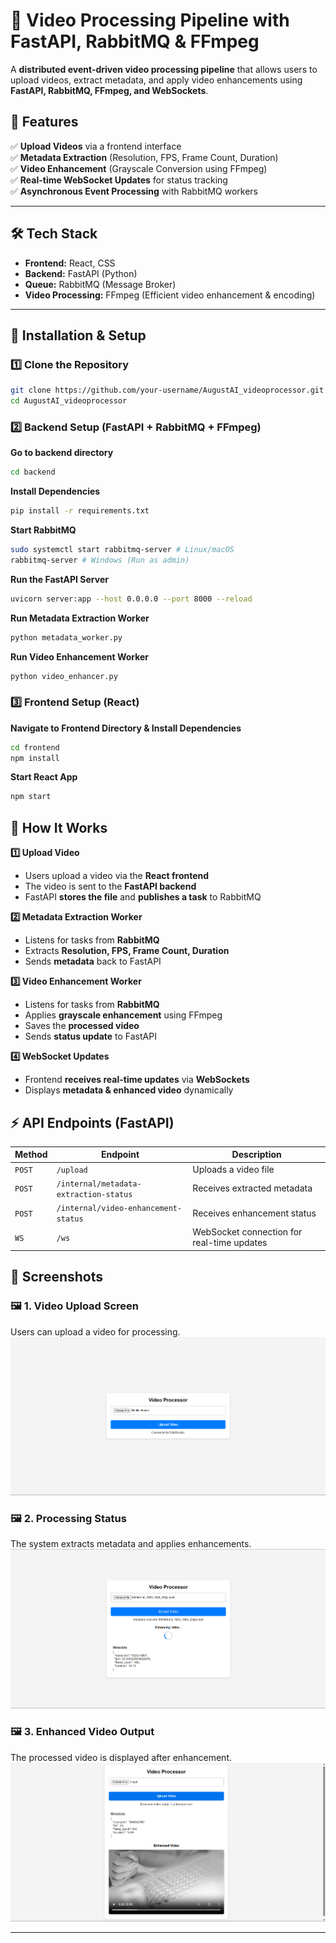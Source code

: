 # 🎥 Video Processing Pipeline with FastAPI, RabbitMQ & FFmpeg

A **distributed event-driven video processing pipeline** that allows users to upload videos, extract metadata, and apply video enhancements using **FastAPI, RabbitMQ, FFmpeg, and WebSockets**.

## 📌 Features

✅ **Upload Videos** via a frontend interface  
✅ **Metadata Extraction** (Resolution, FPS, Frame Count, Duration)  
✅ **Video Enhancement** (Grayscale Conversion using FFmpeg)  
✅ **Real-time WebSocket Updates** for status tracking  
✅ **Asynchronous Event Processing** with RabbitMQ workers

---

## 🛠️ **Tech Stack**

- **Frontend:** React, CSS  
- **Backend:** FastAPI (Python)  
- **Queue:** RabbitMQ (Message Broker)  
- **Video Processing:** FFmpeg (Efficient video enhancement & encoding)

---

## 🚀 **Installation & Setup**

### 1️⃣ **Clone the Repository**

```sh
git clone https://github.com/your-username/AugustAI_videoprocessor.git
cd AugustAI_videoprocessor
```

### 2️⃣ **Backend Setup (FastAPI + RabbitMQ + FFmpeg)**

**Go to backend directory**

```sh
cd backend
```
**Install Dependencies**

```sh
pip install -r requirements.txt
```

**Start RabbitMQ**

```sh
sudo systemctl start rabbitmq-server # Linux/macOS
rabbitmq-server # Windows (Run as admin)
```

**Run the FastAPI Server**

```sh
uvicorn server:app --host 0.0.0.0 --port 8000 --reload
```

**Run Metadata Extraction Worker**

```sh
python metadata_worker.py
```

**Run Video Enhancement Worker**

```sh
python video_enhancer.py
```

### 3️⃣ **Frontend Setup (React)**

**Navigate to Frontend Directory & Install Dependencies**

```sh
cd frontend
npm install
```

**Start React App**

```sh
npm start
```

## 🎯 **How It Works**

**1️⃣ Upload Video**
* Users upload a video via the **React frontend**
* The video is sent to the **FastAPI backend**
* FastAPI **stores the file** and **publishes a task** to RabbitMQ

**2️⃣ Metadata Extraction Worker**
* Listens for tasks from **RabbitMQ**
* Extracts **Resolution, FPS, Frame Count, Duration**
* Sends **metadata** back to FastAPI

**3️⃣ Video Enhancement Worker**
* Listens for tasks from **RabbitMQ**
* Applies **grayscale enhancement** using FFmpeg
* Saves the **processed video**
* Sends **status update** to FastAPI

**4️⃣ WebSocket Updates**
* Frontend **receives real-time updates** via **WebSockets**
* Displays **metadata & enhanced video** dynamically


## ⚡ **API Endpoints (FastAPI)**

| Method | Endpoint | Description |
|--------|----------|-------------|
| `POST` | `/upload` | Uploads a video file |
| `POST` | `/internal/metadata-extraction-status` | Receives extracted metadata |
| `POST` | `/internal/video-enhancement-status` | Receives enhancement status |
| `WS` | `/ws` | WebSocket connection for real-time updates |

## 📸 **Screenshots**

### 🖼️ 1. Video Upload Screen  
Users can upload a video for processing.  
![Upload Screen](screenshots/upload_screen.png)

### 🖼️ 2. Processing Status  
The system extracts metadata and applies enhancements.  
![Processing Screen](screenshots/processing_screen.png)

### 🖼️ 3. Enhanced Video Output  
The processed video is displayed after enhancement.  
![Enhanced Video](screenshots/enhanced_video.png)

---

